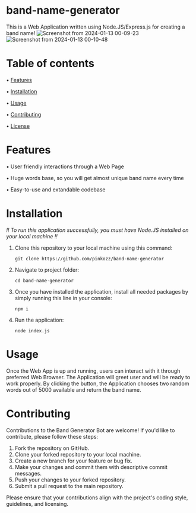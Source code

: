# band-name-generator
This is a Web Application written using Node.JS/Express.js for creating a band name!
![Screenshot from 2024-01-13 00-09-23](https://github.com/pinkozz/band-name-generator/assets/136079534/7d68b0ad-47f4-43d5-87fb-24024f451340)
![Screenshot from 2024-01-13 00-10-48](https://github.com/pinkozz/band-name-generator/assets/136079534/0b7f0ef8-072e-4557-9e90-9fa85a793145)


# Table of contents
• [Features](https://github.com/pinkozz/band-name-generator#features)

• [Installation](https://github.com/pinkozz/band-name-generator#installation)

• [Usage](https://github.com/pinkozz/band-name-generator#usage)

• [Contributing](https://github.com/pinkozz/band-name-generator#contributing)

• [License](https://github.com/pinkozz/band-name-generator#license)
# Features
• User friendly interactions through a Web Page

• Huge words base, so you will get almost unique band name every time

• Easy-to-use and extandable codebase

# Installation
*!! To run this application successfully, you must have Node.JS installed on your local machine !!*

1. Clone this repository to your local machine using this command:
   
   ```shell
   git clone https://github.com/pinkozz/band-name-generator
   ```
2. Navigate to project folder:
   
   ```shell
   cd band-name-generator
   ```
3. Once you have installed the application, install all needed packages by simply running this line in your console:
   
   ```shell
   npm i
   ```

4. Run the application:

   ```shell
   node index.js
   ```

# Usage
Once the Web App is up and running, users can interact with it through preferred Web Browser. The Application will greet user and will be ready to work properly. By clicking the button, the Application chooses two random words out of 5000 available and return the band name.

# Contributing
Contributions to the Band Generator Bot are welcome! If you'd like to contribute, please follow these steps:

1. Fork the repository on GitHub.
2. Clone your forked repository to your local machine.
3. Create a new branch for your feature or bug fix.
4. Make your changes and commit them with descriptive commit messages.
5. Push your changes to your forked repository.
6. Submit a pull request to the main repository.

Please ensure that your contributions align with the project's coding style, guidelines, and licensing.
